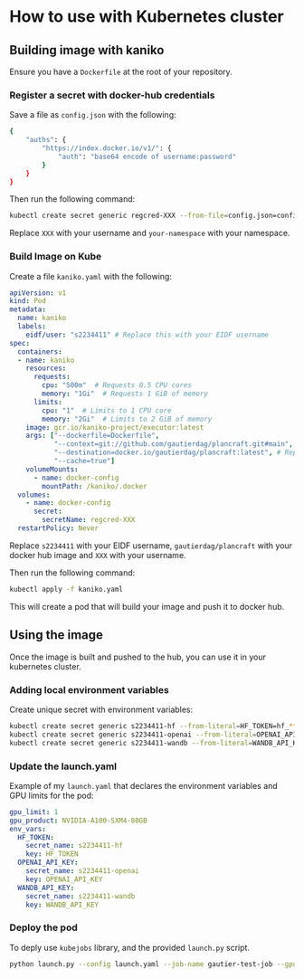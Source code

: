 # How to use with Kubernetes cluster

## Building image with kaniko

Ensure you have a `Dockerfile` at the root of your repository.

### Register a secret with docker-hub credentials

Save a file as `config.json` with the following:

```bash
{
    "auths": {
        "https://index.docker.io/v1/": {
            "auth": "base64 encode of username:password"
        }
    }
}
```

Then run the following command:

```bash
kubectl create secret generic regcred-XXX --from-file=config.json=config.json --namespace=your-namespace
```

Replace `XXX` with your username and `your-namespace` with your namespace.

### Build Image on Kube

Create a file `kaniko.yaml` with the following:

```yaml
apiVersion: v1
kind: Pod
metadata:
  name: kaniko
  labels:
    eidf/user: "s2234411" # Replace this with your EIDF username
spec:
  containers:
  - name: kaniko
    resources:
      requests:
        cpu: "500m"  # Requests 0.5 CPU cores
        memory: "1Gi"  # Requests 1 GiB of memory
      limits:
        cpu: "1"  # Limits to 1 CPU core
        memory: "2Gi"  # Limits to 2 GiB of memory
    image: gcr.io/kaniko-project/executor:latest
    args: ["--dockerfile=Dockerfile",
           "--context=git://github.com/gautierdag/plancraft.git#main", # Replace with your git repo - must be public
           "--destination=docker.io/gautierdag/plancraft:latest", # Replace with your docker hub image
           "--cache=true"]
    volumeMounts:
      - name: docker-config
        mountPath: /kaniko/.docker
  volumes:
    - name: docker-config
      secret:
        secretName: regcred-XXX
  restartPolicy: Never
```

Replace `s2234411` with your EIDF username, `gautierdag/plancraft` with your docker hub image and `XXX` with your username.

Then run the following command:

```bash
kubectl apply -f kaniko.yaml
```

This will create a pod that will build your image and push it to docker hub.

## Using the image

Once the image is built and pushed to the hub, you can use it in your kubernetes cluster.

### Adding local environment variables

Create unique secret with environment variables:

```bash
kubectl create secret generic s2234411-hf --from-literal=HF_TOKEN=hf_***
kubectl create secret generic s2234411-openai --from-literal=OPENAI_API_KEY=sk-***
kubectl create secret generic s2234411-wandb --from-literal=WANDB_API_KEY=***
```

### Update the launch.yaml

Example of my `launch.yaml` that declares the environment variables and GPU limits for the pod:

```yaml
gpu_limit: 1
gpu_product: NVIDIA-A100-SXM4-80GB
env_vars:
  HF_TOKEN:
    secret_name: s2234411-hf
    key: HF_TOKEN
  OPENAI_API_KEY:
    secret_name: s2234411-openai
    key: OPENAI_API_KEY
  WANDB_API_KEY:
    secret_name: s2234411-wandb
    key: WANDB_API_KEY
```

### Deploy the pod

To deply use `kubejobs` library, and the provided `launch.py` script.

```bash
python launch.py --config launch.yaml --job-name gautier-test-job --gpu-type NVIDIA-A100-SXM4-80GB --gpu-limit 1  --namespace informatics
```
